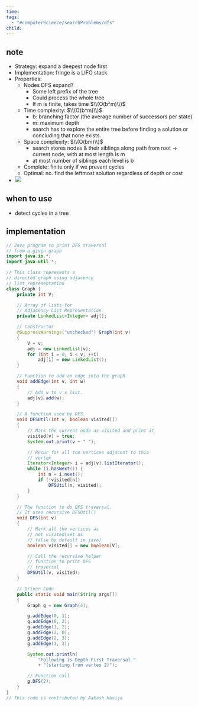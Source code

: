 ```yaml
---
time: 
tags:
  - "#computerScience/searchProblems/dfs"
child:
---
```

## note
- Strategy: expand a deepest node first
- Implementation: fringe is a LIFO stack
- Properties:
	- Nodes DFS expand?
		- Some left prefix of the tree
		- Could process the whole tree
		- If m is finite, takes time $\\(O(b^m)\\)$
	- Time complexity: $\\(O(b^m)\\)$
		- b: branching factor (the average number of successors per state)
		- m: maximum depth
		- search has to explore the entire tree before finding a solution or concluding that none exists.
	- Space complexity: $\\(O(bm)\\)$
		- search stores nodes & their siblings along path from root -> current node, with at most length is m
		- at most number of siblings each level is b
	- Complete: finite only if we prevent cycles
	- Optimal: no. find the leftmost solution regardless of depth or cost
- ![](https://i.imgur.com/ozJUnwV.png)


## when to use
- detect cycles in a tree

## implementation
``` java
// Java program to print DFS traversal
// from a given graph
import java.io.*;
import java.util.*;

// This class represents a
// directed graph using adjacency
// list representation
class Graph {
	private int V;

	// Array of lists for
	// Adjacency List Representation
	private LinkedList<Integer> adj[];

	// Constructor
	@SuppressWarnings("unchecked") Graph(int v)
	{
		V = v;
		adj = new LinkedList[v];
		for (int i = 0; i < v; ++i)
			adj[i] = new LinkedList();
	}

	// Function to add an edge into the graph
	void addEdge(int v, int w)
	{
		// Add w to v's list.
		adj[v].add(w);
	}

	// A function used by DFS
	void DFSUtil(int v, boolean visited[])
	{
		// Mark the current node as visited and print it
		visited[v] = true;
		System.out.print(v + " ");

		// Recur for all the vertices adjacent to this
		// vertex
		Iterator<Integer> i = adj[v].listIterator();
		while (i.hasNext()) {
			int n = i.next();
			if (!visited[n])
				DFSUtil(n, visited);
		}
	}

	// The function to do DFS traversal.
	// It uses recursive DFSUtil()
	void DFS(int v)
	{
		// Mark all the vertices as
		// not visited(set as
		// false by default in java)
		boolean visited[] = new boolean[V];

		// Call the recursive helper
		// function to print DFS
		// traversal
		DFSUtil(v, visited);
	}

	// Driver Code
	public static void main(String args[])
	{
		Graph g = new Graph(4);

		g.addEdge(0, 1);
		g.addEdge(0, 2);
		g.addEdge(1, 2);
		g.addEdge(2, 0);
		g.addEdge(2, 3);
		g.addEdge(3, 3);

		System.out.println(
			"Following is Depth First Traversal "
			+ "(starting from vertex 2)");

		// Function call
		g.DFS(2);
	}
}
// This code is contributed by Aakash Hasija

```
